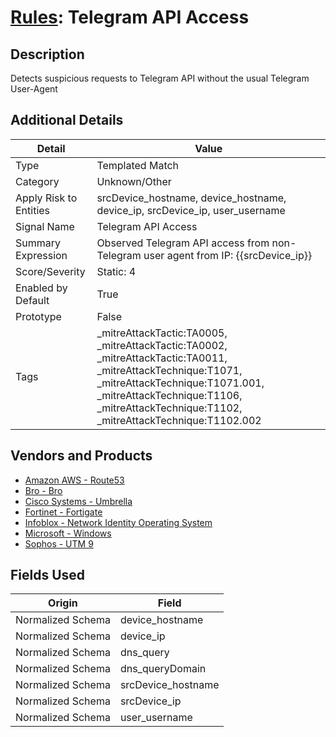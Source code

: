# [Rules](README.md): Telegram API Access

## Description
Detects suspicious requests to Telegram API without the usual Telegram User-Agent

## Additional Details
|Detail|Value|
|----|----|
|Type|Templated Match|
|Category|Unknown/Other|
|Apply Risk to Entities|srcDevice_hostname, device_hostname, device_ip, srcDevice_ip, user_username|
|Signal Name|Telegram API Access|
|Summary Expression|Observed Telegram API access from non-Telegram user agent from IP: {{srcDevice_ip}}|
|Score/Severity|Static: 4|
|Enabled by Default|True|
|Prototype|False|
|Tags|_mitreAttackTactic:TA0005, _mitreAttackTactic:TA0002, _mitreAttackTactic:TA0011, _mitreAttackTechnique:T1071, _mitreAttackTechnique:T1071.001, _mitreAttackTechnique:T1106, _mitreAttackTechnique:T1102, _mitreAttackTechnique:T1102.002|
## Vendors and Products
- [Amazon AWS - Route53](../products/e2393771-bda2-414a-8661-0a57069287ad.md)
- [Bro - Bro](../products/37C866BF-72E1-470A-9072-EDB908F56951.md)
- [Cisco Systems - Umbrella](../products/5ba50e74-3c05-4ea8-aeaf-5efde588c60f.md)
- [Fortinet - Fortigate](../products/c57e2c85-4fc1-4fb7-8fa1-dbc5235231ad.md)
- [Infoblox - Network Identity Operating System](../products/43808f4c-15e9-480c-ab1a-38bdef3b6798.md)
- [Microsoft - Windows](../products/1ff7546c-cb36-4a24-87f7-89d2cecc5761.md)
- [Sophos - UTM 9](../products/0fb003bc-8383-442f-8f3d-afcfbaefe617.md)


## Fields Used

|Origin|Field|
|----|----|
|Normalized Schema|device_hostname|
|Normalized Schema|device_ip|
|Normalized Schema|dns_query|
|Normalized Schema|dns_queryDomain|
|Normalized Schema|srcDevice_hostname|
|Normalized Schema|srcDevice_ip|
|Normalized Schema|user_username|


